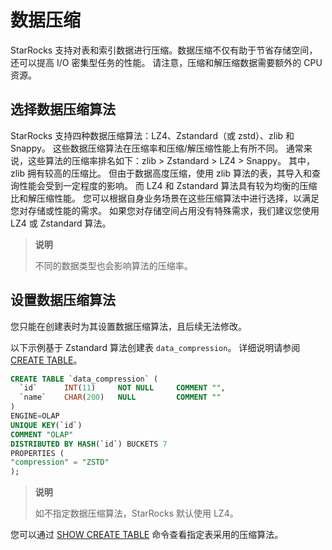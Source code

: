 # 数据压缩

StarRocks 支持对表和索引数据进行压缩。数据压缩不仅有助于节省存储空间，还可以提高 I/O 密集型任务的性能。 请注意，压缩和解压缩数据需要额外的 CPU 资源。

## 选择数据压缩算法

StarRocks 支持四种数据压缩算法：LZ4、Zstandard（或 zstd）、zlib 和 Snappy。 这些数据压缩算法在压缩率和压缩/解压缩性能上有所不同。 通常来说，这些算法的压缩率排名如下：zlib > Zstandard > LZ4 > Snappy。 其中，zlib 拥有较高的压缩比。 但由于数据高度压缩，使用 zlib 算法的表，其导入和查询性能会受到一定程度的影响。 而 LZ4 和 Zstandard 算法具有较为均衡的压缩比和解压缩性能。 您可以根据自身业务场景在这些压缩算法中进行选择，以满足您对存储或性能的需求。 如果您对存储空间占用没有特殊需求，我们建议您使用 LZ4 或 Zstandard 算法。

> **说明**
>
> 不同的数据类型也会影响算法的压缩率。

## 设置数据压缩算法

您只能在创建表时为其设置数据压缩算法，且后续无法修改。

以下示例基于 Zstandard 算法创建表 `data_compression`。 详细说明请参阅 [CREATE TABLE](../sql-reference/sql-statements/data-definition/CREATE%20TABLE.md)。

```SQL
CREATE TABLE `data_compression` (
  `id`      INT(11)     NOT NULL     COMMENT "",
  `name`    CHAR(200)   NULL         COMMENT ""
)
ENGINE=OLAP 
UNIQUE KEY(`id`)
COMMENT "OLAP"
DISTRIBUTED BY HASH(`id`) BUCKETS 7
PROPERTIES (
"compression" = "ZSTD"
);
```

> **说明**
>
> 如不指定数据压缩算法，StarRocks 默认使用 LZ4。

您可以通过 [SHOW CREATE TABLE](../sql-reference/sql-statements/data-manipulation/SHOW%20CREATE%20TABLE.md) 命令查看指定表采用的压缩算法。
